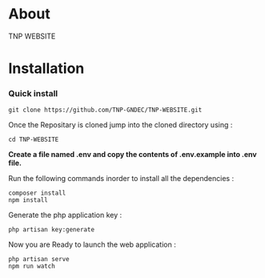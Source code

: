 # About
TNP WEBSITE

# Installation

### Quick install
```
git clone https://github.com/TNP-GNDEC/TNP-WEBSITE.git
```
Once the Repositary is cloned jump into the cloned directory using :
```
cd TNP-WEBSITE
```
**Create a file named .env and copy the contents of .env.example into .env file.**

Run the following commands inorder to install all the dependencies : 
```
composer install
npm install
```
Generate the php application key :
```
php artisan key:generate
```
Now you are Ready to launch the web application : 
```
php artisan serve
npm run watch
```
